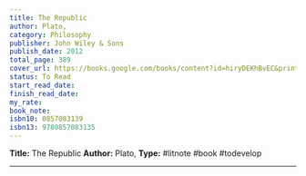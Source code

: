 ```yaml
---
title: The Republic
author: Plato,
category: Philosophy
publisher: John Wiley & Sons
publish_date: 2012
total_page: 389
cover_url: https://books.google.com/books/content?id=hiryDEKhBvEC&printsec=frontcover&img=1&zoom=1&edge=curl&source=gbs_api
status: To Read
start_read_date: 
finish_read_date: 
my_rate: 
book_note: 
isbn10: 0857083139
isbn13: 9780857083135
---
```

**Title:** The Republic
**Author:** Plato,
**Type:** #litnote #book #todevelop 

---